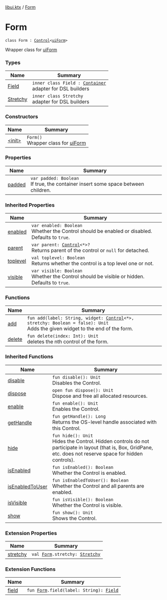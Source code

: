 [libui.ktx](../index.md) / [Form](./index.md)

# Form

`class Form : `[`Control`](../-control/index.md)`<`[`uiForm`](../../libui/ui-form.md)`>`

Wrapper class for [uiForm](../../libui/ui-form.md)

### Types

| Name | Summary |
|---|---|
| [Field](-field/index.md) | `inner class Field : `[`Container`](../-container/index.md)<br>adapter for DSL builders |
| [Stretchy](-stretchy/index.md) | `inner class Stretchy`<br>adapter for DSL builders |

### Constructors

| Name | Summary |
|---|---|
| [&lt;init&gt;](-init-.md) | `Form()`<br>Wrapper class for [uiForm](../../libui/ui-form.md) |

### Properties

| Name | Summary |
|---|---|
| [padded](padded.md) | `var padded: Boolean`<br>If true, the container insert some space between children. |

### Inherited Properties

| Name | Summary |
|---|---|
| [enabled](../-control/enabled.md) | `var enabled: Boolean`<br>Whether the Control should be enabled or disabled. Defaults to `true`. |
| [parent](../-control/parent.md) | `var parent: `[`Control`](../-control/index.md)`<*>?`<br>Returns parent of the control or `null` for detached. |
| [toplevel](../-control/toplevel.md) | `val toplevel: Boolean`<br>Returns whether the control is a top level one or not. |
| [visible](../-control/visible.md) | `var visible: Boolean`<br>Whether the Control should be visible or hidden. Defaults to `true`. |

### Functions

| Name | Summary |
|---|---|
| [add](add.md) | `fun add(label: String, widget: `[`Control`](../-control/index.md)`<*>, stretchy: Boolean = false): Unit`<br>Adds the given widget to the end of the form. |
| [delete](delete.md) | `fun delete(index: Int): Unit`<br>deletes the nth control of the form. |

### Inherited Functions

| Name | Summary |
|---|---|
| [disable](../-control/disable.md) | `fun disable(): Unit`<br>Disables the Control. |
| [dispose](../-control/dispose.md) | `open fun dispose(): Unit`<br>Dispose and free all allocated resources. |
| [enable](../-control/enable.md) | `fun enable(): Unit`<br>Enables the Control. |
| [getHandle](../-control/get-handle.md) | `fun getHandle(): Long`<br>Returns the OS-level handle associated with this Control. |
| [hide](../-control/hide.md) | `fun hide(): Unit`<br>Hides the Control. Hidden controls do not participate in layout (that is, Box, GridPane, etc. does not reserve space for hidden controls). |
| [isEnabled](../-control/is-enabled.md) | `fun isEnabled(): Boolean`<br>Whether the Control is enabled. |
| [isEnabledToUser](../-control/is-enabled-to-user.md) | `fun isEnabledToUser(): Boolean`<br>Whether the Control and all parents are enabled. |
| [isVisible](../-control/is-visible.md) | `fun isVisible(): Boolean`<br>Whether the Control is visible. |
| [show](../-control/show.md) | `fun show(): Unit`<br>Shows the Control. |

### Extension Properties

| Name | Summary |
|---|---|
| [stretchy](../stretchy.md) | `val `[`Form`](./index.md)`.stretchy: `[`Stretchy`](-stretchy/index.md) |

### Extension Functions

| Name | Summary |
|---|---|
| [field](../field.md) | `fun `[`Form`](./index.md)`.field(label: String): `[`Field`](-field/index.md) |
